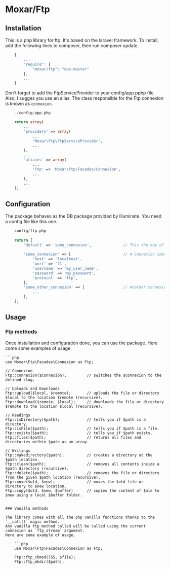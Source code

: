 # Moxar/Ftp

## Installation

This is a php library for ftp. It's based on the laravel framework.
To install, add the following lines to composer, then run composer update.

```javascript
	{
		...
		"require": {
			"moxar/ftp": "dev-master"
		},
		...
	}
```

Don't forget to add the FtpServiceProvider to your config/app.pphp file.
Also, I sugges you use an alias. The class responsible for the Ftp connexion is known as `connexion`.

```php
	./config/app.php

	return array(
		...
		'providers' => array(
			...
			'Moxar\Ftp\FtpServiceProvider',
			...
		),
		...
		'aliases' => array(
			...
			'Ftp' => 'Moxar/Ftp/Facades/Connexion',
			...
		),
		...
	);
```
	
## Configuration

The package behaves as the DB package provided by Illuminate. You need a config file like this one.

```php
	config/ftp.php
	
	return [
		'default' => 'some_connexion',				// This the key of the default connexion.
			
		'some_connexion' => [						// A connexion identified by a slug
			'host' => 'localhost',
			'port' => '21',
			'username' => 'my_user_name',
			'password' => 'my_password',
			'protocol' => 'ftp',
		],
		'some_other_connexion' => [					// Another connexion identified by another slug
			...
		],
	];
```

## Usage

### Ftp methods

Once installation and configuration done, you can use the package.
Here come some examples of usage.

	```php
	use Moxar\Ftp\Facades\Connexion as Ftp;
	
	// Connexion
	Ftp::connexion($connexion);			// switches the $connexion to the defined slug.
	
	// Uploads and Downloads
	Ftp::upload($local, $remote); 		// uploads the file or directory $local to the location $remote (recursive).
	Ftp::download($remote, $local);		// downloads the file or directory $remote to the location $local (recursive).
	
	// Readings
	Ftp::isDirectory($path);			// tells you if $path is a directory.
	Ftp::isFile($path);					// tells you if $path is a file.
	Ftp::exists($path);					// tells you if $path exists.
	Ftp::files($path); 					// returns all files and directories within $path as an array.
	
	// Writings
	Ftp::makedirectory($path);			// creates a directory at the $path location.
	Ftp::clean($path);					// removes all contents inside a $path directory (recursive).
	Ftp::delete($path);					// removes the file or directory from the given $path location (recursive).
	Ftp::move($old, $new);				// moves the $old file or directory to $new location.
	Ftp::copy($old, $new, $buffer)		// copies the content of $old to $new using a local $buffer folder.
```

### Vanilla methods

The library comes with all the php vanilla functions thanks to the `__call()` magic method.
Any vanilla ftp_method called will be called using the current connexion as `ftp_stream` argument.
Here are some example of usage.

	```php
	use Moxar\Ftp\Facades\Connexion as Ftp;
	
	Ftp::ftp_chmod(755, $file);
	Ftp::ftp_mkdir($path);
```
